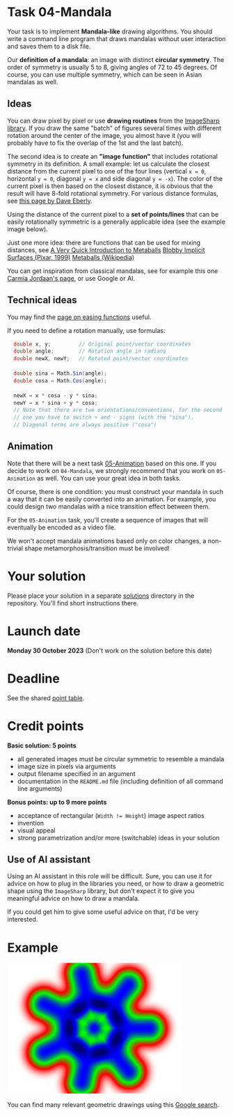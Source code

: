 # Task 04-Mandala
Your task is to implement **Mandala-like** drawing algorithms. You should write a command line
program that draws mandalas without user interaction and saves them to a disk file.

Our **definition of a mandala**: an image with distinct **circular symmetry**. The order of
symmetry is usually 5 to 8, giving angles of 72 to 45 degrees.
Of course, you can use multiple symmetry, which can be seen in
Asian mandalas as well.

## Ideas
You can draw pixel by pixel or use **drawing routines** from the
[ImageSharp library](https://www.nuget.org/packages/SixLabors.ImageSharp/).
If you draw the same "batch" of figures several times with different
rotation around the center of the image, you almost have it (you will probably have to fix
the overlap of the 1st and the last batch).

The second idea is to create an **"image function"** that includes rotational
symmetry in its definition. A small example: let us calculate
the closest distance from the current pixel to one of the four lines
(vertical `x = 0`, horizontal `y = 0`, diagonal `y = x` and side diagonal
`y = -x`). The color of the current pixel is then based on the closest distance,
it is obvious that the result will have 8-fold rotational symmetry. For
various distance formulas, see
[this page by Dave Eberly](https://www.geometrictools.com/Documentation/Documentation.html).

Using the distance of the current pixel to a **set of points/lines** that can
be easily rotationally symmetric is a generally
applicable idea (see the example image below).

Just one more idea: there are functions that can be used for mixing
distances, see
[A Very Quick Introduction to Metaballs](https://people.computing.clemson.edu/~dhouse/courses/881/notes/metaballs/index.html)
[Blobby Implicit Surfaces (Pixar, 1999)](https://renderman.jp/appnote.31.html)
[Metaballs (Wikipedia)](https://en.wikipedia.org/wiki/Metaballs)

You can get inspiration from classical mandalas, see for example this one
[Carmia Jordaan's page](https://www.clementinecreative.co.za/step-by-step-tutorial-on-how-to-draw-a-mandala/),
or use Google or AI.

## Technical ideas
You may find the [page on easing functions](https://easings.net/) useful.

If you need to define a rotation manually, use formulas:
```csharp
  double x, y;         // Original point/vector coordinates
  double angle;        // Rotation angle in radians
  double newX, newY;   // Rotated point/vector coordinates

  double sina = Math.Sin(angle);
  double cosa = Math.Cos(angle);

  newX = x * cosa - y * sina;
  newY = x * sina + y * cosa;
  // Note that there are two orientations/conventions, for the second
  // one you have to switch + and - signs (with the "sina").
  // Diagonal terms are always positive ("cosa")
```


## Animation
Note that there will be a next task [05-Animation](../05-Animation/README.md)
based on this one. If you decide to work on `04-Mandala`, we strongly recommend
that you work on `05-Animation` as well. You can use your great idea in both
tasks.

Of course, there is one condition: you must construct your mandala in such
a way that it can be easily converted into an animation. For example, you
could design two mandalas with a nice transition effect between them.

For the `05-Animation` task, you'll create a sequence of images that will
eventually be encoded as a video file.

We won't accept mandala animations based only on color changes, a non-trivial
shape metamorphosis/transition must be involved!

# Your solution
Please place your solution in a separate [solutions](solutions/README.md)
directory in the repository. You'll find short instructions there.

# Launch date
**Monday 30 October 2023**
(Don't work on the solution before this date)

# Deadline
See the shared [point table](https://docs.google.com/spreadsheets/d/11OnE4a-b27eOJ00pfbsYOk7uSdr0hzKrELs_vFG3a_Q/edit?usp=sharing).

# Credit points
**Basic solution: 5 points**
* all generated images must be circular symmetric to resemble a mandala
* image size in pixels via arguments
* output filename specified in an argument
* documentation in the `README.md` file (including definition of all command
  line arguments)

**Bonus points: up to 9 more points**
* acceptance of rectangular (`Width != Height`) image aspect ratios
* invention
* visual appeal
* strong parametrization and/or more (switchable) ideas in your solution

## Use of AI assistant
Using an AI assistant in this role will be difficult. Sure, you can use
it for advice on how to plug in the libraries you need, or how to draw
a geometric shape using the `ImageSharp` library, but don't expect it to
give you meaningful advice on how to draw a mandala.

If you could get him to give some useful advice on that, I'd be very
interested.

# Example
![7-fold ornament](m7-20-35.jpg)

You can find many relevant geometric drawings using this
[Google search](https://www.google.com/search?q=mandala+image).
